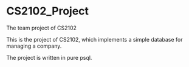 # CS2102_Project
The team project of CS2102

This is the project of CS2102, which implements a simple database for managing a company.

The project is written in pure psql.
